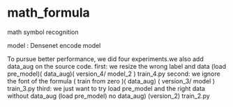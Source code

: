 # math_formula
math symbol recognition

model : Densenet encode model

To pursue better performance, we did four experiments.we also add data_aug on the source code.
first: we resize the wrong label and data (load pre_model)( data_aug)( version_4/  model_2 )              train_4.py
second: we ignore the font of the formula  ( train from zero )( data_aug) ( version_3/  model )           train_3.py
third: we just  want to try load pre_model and the right data without data_aug (load pre_model) no data_aug)
(version_2)                                                                                               train_2.py
